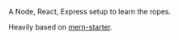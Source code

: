 A Node, React, Express setup to learn the ropes.

Heavily based on [mern-starter](https://github.com/Hashnode/mern-starter).

